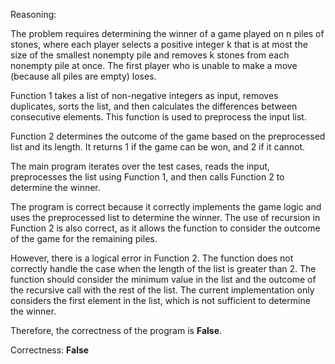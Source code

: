 Reasoning:

The problem requires determining the winner of a game played on n piles of stones, where each player selects a positive integer k that is at most the size of the smallest nonempty pile and removes k stones from each nonempty pile at once. The first player who is unable to make a move (because all piles are empty) loses.

Function 1 takes a list of non-negative integers as input, removes duplicates, sorts the list, and then calculates the differences between consecutive elements. This function is used to preprocess the input list.

Function 2 determines the outcome of the game based on the preprocessed list and its length. It returns 1 if the game can be won, and 2 if it cannot.

The main program iterates over the test cases, reads the input, preprocesses the list using Function 1, and then calls Function 2 to determine the winner.

The program is correct because it correctly implements the game logic and uses the preprocessed list to determine the winner. The use of recursion in Function 2 is also correct, as it allows the function to consider the outcome of the game for the remaining piles.

However, there is a logical error in Function 2. The function does not correctly handle the case when the length of the list is greater than 2. The function should consider the minimum value in the list and the outcome of the recursive call with the rest of the list. The current implementation only considers the first element in the list, which is not sufficient to determine the winner.

Therefore, the correctness of the program is **False**.

Correctness: **False**